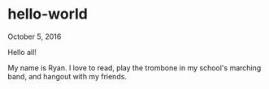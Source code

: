 # hello-world
October 5, 2016

Hello all!

My name is Ryan.  I love to read, play the trombone in my school's marching band, and hangout with my friends.
